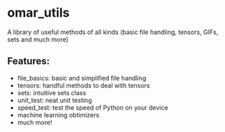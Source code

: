 # omar_utils
A library of useful methods of all kinds (basic file handling, tensors, GIFs, sets and much more)

## Features:

- file_basics: basic and simplified file handling
- tensors: handful methods to deal with tensors
- sets: intuitive sets class
- unit_test: neat unit testing
- speed_test: test the speed of Python on your device
- machine learning obtimizers
- much more!

